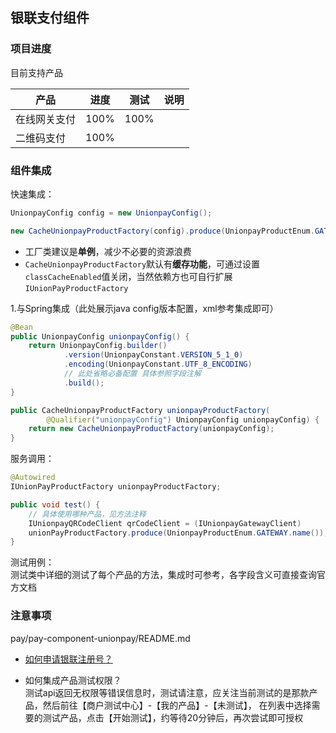 ## 银联支付组件

### 项目进度

目前支持产品

|产品|进度|测试|说明|
|----|----|----|----|
|在线网关支付|100%|100%||
|二维码支付|100%|||

### 组件集成

快速集成：
```java
UnionpayConfig config = new UnionpayConfig();

new CacheUnionpayProductFactory(config).produce(UnionpayProductEnum.GATEWAY.name())
```

- 工厂类建议是**单例**，减少不必要的资源浪费
- `CacheUnionpayProductFactory`默认有**缓存功能**，可通过设置`classCacheEnabled`值关闭，当然依赖方也可自行扩展`IUnionPayProductFactory`

1.与Spring集成（此处展示java config版本配置，xml参考集成即可）
```java
@Bean
public UnionpayConfig unionpayConfig() {
    return UnionpayConfig.builder()
            .version(UnionpayConstant.VERSION_5_1_0)
            .encoding(UnionpayConstant.UTF_8_ENCODING)
            // 此处省略必备配置 具体参照字段注解
            .build();
}

public CacheUnionpayProductFactory unionpayProductFactory(
        @Qualifier("unionpayConfig") UnionpayConfig unionpayConfig) {
    return new CacheUnionpayProductFactory(unionpayConfig);
}
```

服务调用：
```java
@Autowired
IUnionPayProductFactory unionpayProductFactory;

public void test() {
    // 具体使用哪种产品，见方法注释
    IUnionpayQRCodeClient qrCodeClient = (IUnionpayGatewayClient) 
    unionPayProductFactory.produce(UnionpayProductEnum.GATEWAY.name());
}
```

测试用例：  
测试类中详细的测试了每个产品的方法，集成时可参考，各字段含义可直接查询官方文档

### 注意事项
pay/pay-component-unionpay/README.md
- [如何申请银联注册号？](../../doc/支付/银联-测试账号申请.md)

- 如何集成产品测试权限？  
测试api返回无权限等错误信息时，测试请注意，应关注当前测试的是那款产品，然后前往【商户测试中心】-【我的产品】-【未测试】，
在列表中选择需要的测试产品，点击【开始测试】，约等待20分钟后，再次尝试即可授权